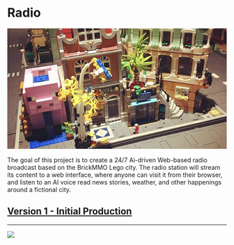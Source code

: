 # Radio

<style> @import url("//readme.codeadam.ca/readme.css"); </style>


![Radio Project](images/brickmmo.png)

The goal of this project is to create a 24/7 Ai-driven Web-based radio broadcast based on the
BrickMMO Lego city. The radio station will stream its content to a web interface, where anyone
can visit it from their browser, and listen to an AI voice read news stories, weather, and other
happenings around a fictional city.



## [Version 1 - Initial Production](v1)

---

<a href="https://brickmmo.com">
<img src="https://brickmmo.com/images/brickmmo-logo-horizontal.jpg" width="100">
</a>
